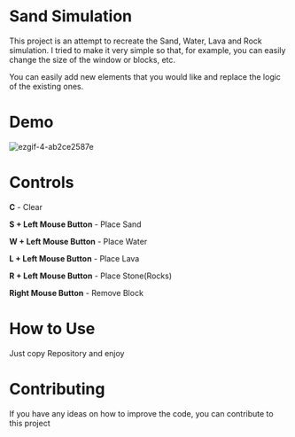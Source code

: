 # Sand Simulation
This project is an attempt to recreate the Sand, Water, Lava and Rock simulation. I tried to make it very simple so that, for example, you can easily change the size of the window or blocks, etc.

You can easily add new elements that you would like and replace the logic of the existing ones.

# Demo
![ezgif-4-ab2ce2587e](https://github.com/Maxsonin/Elements-Simulation/assets/104848166/bc8938b1-0cc3-49bc-b97b-2f1ab87c62e3)

# Controls
**C** - Clear

**S + Left Mouse Button** - Place Sand

**W + Left Mouse Button** - Place Water

**L + Left Mouse Button** - Place Lava

**R + Left Mouse Button** - Place Stone(Rocks)

**Right Mouse Button** - Remove Block

# How to Use
Just copy Repository and enjoy

# Contributing
If you have any ideas on how to improve the code, you can contribute to this project

